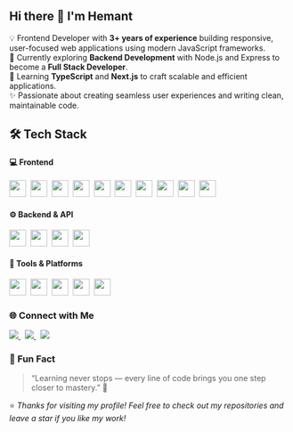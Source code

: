 ## Hi there 👋 I'm Hemant

💡 Frontend Developer with **3+ years of experience** building responsive, user-focused web applications using modern JavaScript frameworks.  
🚀 Currently exploring **Backend Development** with Node.js and Express to become a **Full Stack Developer**.  
🌱 Learning **TypeScript** and **Next.js** to craft scalable and efficient applications.  
✨ Passionate about creating seamless user experiences and writing clean, maintainable code.

## 🛠️ Tech Stack  

#### 💻 Frontend
<p align="left">
   <img src="https://skillicons.dev/icons?i=react" height="30"/>&nbsp;
  <img src="https://skillicons.dev/icons?i=nextjs" height="30"/>&nbsp;
  <img src="https://skillicons.dev/icons?i=redux" height="30"/>&nbsp;
  <img src="https://skillicons.dev/icons?i=js" height="30"/>&nbsp;
  <img src="https://skillicons.dev/icons?i=ts" height="30"/>&nbsp;
  <img src="https://skillicons.dev/icons?i=html" height="30"/>&nbsp;
  <img src="https://skillicons.dev/icons?i=css" height="30"/>&nbsp;
  <img src="https://skillicons.dev/icons?i=tailwind" height="30"/>&nbsp;
  <img src="https://skillicons.dev/icons?i=bootstrap" height="30"/>&nbsp;
  <img src="https://skillicons.dev/icons?i=materialui" height="30"/>
</p>


#### ⚙️ Backend & API
<p align="left">
    <img src="https://skillicons.dev/icons?i=nodejs" height="30"/>&nbsp;
  <img src="https://skillicons.dev/icons?i=express" height="30"/>&nbsp;
  <img src="https://skillicons.dev/icons?i=mongodb" height="30"/>&nbsp;
  <img src="https://skillicons.dev/icons?i=postman" height="30"/>
</p>

#### 🧰 Tools & Platforms
<p align="left">
  <img src="https://skillicons.dev/icons?i=git" height="30"/>&nbsp;
  <img src="https://skillicons.dev/icons?i=github" height="30"/>&nbsp;
  <img src="https://skillicons.dev/icons?i=vercel" height="30"/>&nbsp;
  <img src="https://skillicons.dev/icons?i=netlify" height="30"/>&nbsp;
  <img src="https://skillicons.dev/icons?i=cloudinary" height="30"/>
</p>

### 🌐 Connect with Me  
<p align="left">
  <a href="https://linkedin.com/in/yourlinkedin" target="_blank">
    <img src="https://img.shields.io/badge/LinkedIn-%230077B5.svg?style=for-the-badge&logo=linkedin&logoColor=white" />
  </a>&nbsp;
  <a href="mailto:your@email.com">
    <img src="https://img.shields.io/badge/Email-D14836?style=for-the-badge&logo=gmail&logoColor=white" />
  </a>&nbsp;
  <a href="https://yourportfolio.com" target="_blank">
    <img src="https://img.shields.io/badge/Portfolio-%23000000.svg?style=for-the-badge&logo=vercel&logoColor=white" />
  </a>
</p>

### 🧩 Fun Fact  
> “Learning never stops — every line of code brings you one step closer to mastery.” 💫  

⭐ *Thanks for visiting my profile! Feel free to check out my repositories and leave a star if you like my work!*  
